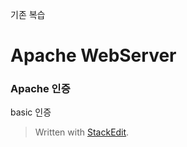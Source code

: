 기존 복습 
# Apache WebServer
### Apache 인증
basic 인증



> Written with [StackEdit](https://stackedit.io/).
<!--stackedit_data:
eyJoaXN0b3J5IjpbLTc3NjM5MTQ2Nyw5Mzc1Nzk1NzQsMTc0NT
k1Njg4MF19
-->
